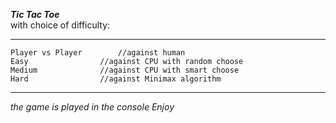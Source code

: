 ***Tic Tac Toe***   
with choice of difficulty:
___
```
Player vs Player		//against human
Easy				//against CPU with random choose		
Medium				//against CPU with smart choose
Hard				//against Minimax algorithm
```
___
*the game is played in the console*
_Enjoy_  